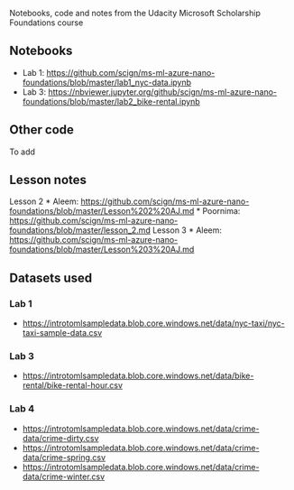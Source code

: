 Notebooks, code and notes from the Udacity Microsoft Scholarship Foundations course

## Notebooks
* Lab 1: https://github.com/scign/ms-ml-azure-nano-foundations/blob/master/lab1_nyc-data.ipynb
* Lab 3: https://nbviewer.jupyter.org/github/scign/ms-ml-azure-nano-foundations/blob/master/lab2_bike-rental.ipynb

## Other code
To add

## Lesson notes
Lesson 2
    * Aleem: https://github.com/scign/ms-ml-azure-nano-foundations/blob/master/Lesson%202%20AJ.md
    * Poornima: https://github.com/scign/ms-ml-azure-nano-foundations/blob/master/lesson_2.md
Lesson 3
    * Aleem: https://github.com/scign/ms-ml-azure-nano-foundations/blob/master/Lesson%203%20AJ.md

## Datasets used
### Lab 1
* https://introtomlsampledata.blob.core.windows.net/data/nyc-taxi/nyc-taxi-sample-data.csv
### Lab 3
* https://introtomlsampledata.blob.core.windows.net/data/bike-rental/bike-rental-hour.csv
### Lab 4
* https://introtomlsampledata.blob.core.windows.net/data/crime-data/crime-dirty.csv
* https://introtomlsampledata.blob.core.windows.net/data/crime-data/crime-spring.csv
* https://introtomlsampledata.blob.core.windows.net/data/crime-data/crime-winter.csv